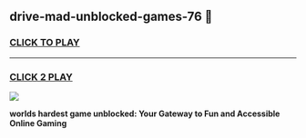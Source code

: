 
## drive-mad-unblocked-games-76 👋
<h3>
<a href="https://premium.freeplayer.one?title=drive-mad-unblocked-games-76&ref=14F">CLICK TO PLAY</a></h3>
<hr>

<h3>
<a href="https://premium.freeplayer.one?title=drive-mad-unblocked-games-76&ref=14F">CLICK 2 PLAY</a>
  
</h3>

<a href="https://premium.freeplayer.one?title=drive-mad-unblocked-games-76&ref=12F/"><img src="https://clearcache.store/games.png"></a>


**worlds hardest game unblocked: Your Gateway to Fun and Accessible Online Gaming**
